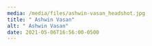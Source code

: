 ```yaml
---
media: /media/files/ashwin-vasan_headshot.jpg
title: " Ashwin Vasan"
alt: " Ashwin Vasan"
date: 2021-05-06T16:56:00-0500
---
```

